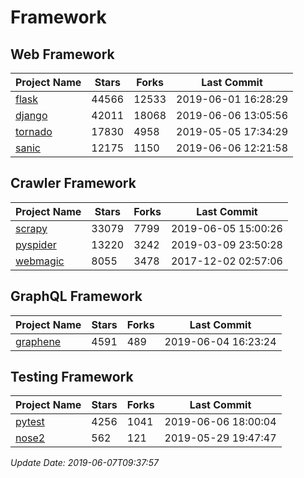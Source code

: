 # Framework

## Web Framework

| Project Name | Stars | Forks | Last Commit |
| ------------ | ----- | ----- | ----------- |
| [flask](https://github.com/pallets/flask) | 44566 | 12533 | 2019-06-01 16:28:29 |
| [django](https://github.com/django/django) | 42011 | 18068 | 2019-06-06 13:05:56 |
| [tornado](https://github.com/tornadoweb/tornado) | 17830 | 4958 | 2019-05-05 17:34:29 |
| [sanic](https://github.com/huge-success/sanic) | 12175 | 1150 | 2019-06-06 12:21:58 |

## Crawler Framework

| Project Name | Stars | Forks | Last Commit |
| ------------ | ----- | ----- | ----------- |
| [scrapy](https://github.com/scrapy/scrapy) | 33079 | 7799 | 2019-06-05 15:00:26 |
| [pyspider](https://github.com/binux/pyspider) | 13220 | 3242 | 2019-03-09 23:50:28 |
| [webmagic](https://github.com/code4craft/webmagic) | 8055 | 3478 | 2017-12-02 02:57:06 |

## GraphQL Framework

| Project Name | Stars | Forks | Last Commit |
| ------------ | ----- | ----- | ----------- |
| [graphene](https://github.com/graphql-python/graphene) | 4591 | 489 | 2019-06-04 16:23:24 |

## Testing Framework

| Project Name | Stars | Forks | Last Commit |
| ------------ | ----- | ----- | ----------- |
| [pytest](https://github.com/pytest-dev/pytest) | 4256 | 1041 | 2019-06-06 18:00:04 |
| [nose2](https://github.com/nose-devs/nose2) | 562 | 121 | 2019-05-29 19:47:47 |

*Update Date: 2019-06-07T09:37:57*